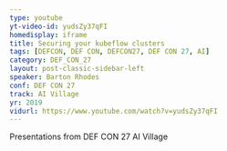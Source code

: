 ```yaml
---
type: youtube
yt-video-id: yudsZy37qFI
homedisplay: iframe
title: Securing your kubeflow clusters
tags: [DEFCON, DEF CON, DEFCON27, DEF CON 27, AI]
category: DEF_CON_27
layout: post-classic-sidebar-left
speaker: Barton Rhodes
conf: DEF CON 27
track: AI Village
yr: 2019
vidurl: https://www.youtube.com/watch?v=yudsZy37qFI
---
```

Presentations from DEF CON 27 AI Village